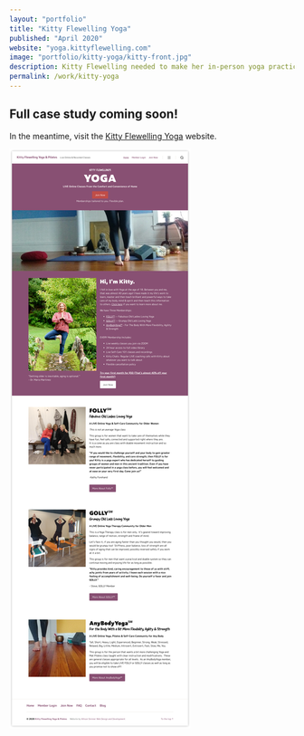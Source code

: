 ```yaml
---
layout: "portfolio"
title: "Kitty Flewelling Yoga"
published: "April 2020"
website: "yoga.kittyflewelling.com"
image: "portfolio/kitty-yoga/kitty-front.jpg"
description: Kitty Flewelling needed to make her in-person yoga practice available through a virtual, online membership when Coronavirus began. I accelerated the timeline of her project to create an inclusive yoga community that is able to practice via live ZOOM classes and a video library.
permalink: /work/kitty-yoga
---
```


## Full case study coming soon!

In the meantime, visit the [Kitty Flewelling Yoga](https://yoga.kittyflewelling.com) website.

![Kitty Yoga Homepage][1]





[1]: ../assets/img/portfolio/kitty-yoga/kitty-home.jpg
